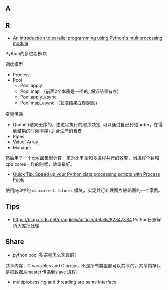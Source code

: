 
## A

## R

* [An introduction to parallel programming using Python's multiprocessing module](https://sebastianraschka.com/Articles/2014_multiprocessing.html)

Python的多进程模块

调度模型 

* Process
* Pool
    - Pool.apply
    - Pool.map （前面2个本质是一样的, 保证结果有序)
    - Pool.apply_async
    - Pool.map_async （获取结果立刻返回)

变量传递

* Queue (结果无序的，由进程执行的顺序决定, 可以通过自己传递order，在得到结果的时候排序) 适合生产消费者
* Pipes 
* Value, Array
* Manager

然后用了一个cpu密集型计算，来对比串型和多进程并行的效率，当进程个数和cpu cores一样的时候，效率最好。

* [Quick Tip: Speed up your Python data processing scripts with Process Pools](https://medium.com/@ageitgey/quick-tip-speed-up-your-python-data-processing-scripts-with-process-pools-cf275350163a)

使用py3中的 `concurrent.futures` 模块，实现并行处理图片缩略图的一个案例。


## Tips

* https://blog.csdn.net/orangleliu/article/details/82347384 Python日志解析入库批处理

## Share

* python pool 多进程怎么实现的?

共享内存，C variables and C arrays, 不是所有类型都可以共享的，共享内存只是把数据从master传递到slave 进程。

* multiprocessing and threading are same interface

